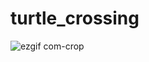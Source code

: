 # turtle_crossing
![ezgif com-crop](https://user-images.githubusercontent.com/114604302/233242213-c5d916ee-91aa-4810-8049-22f99df7402b.gif)
